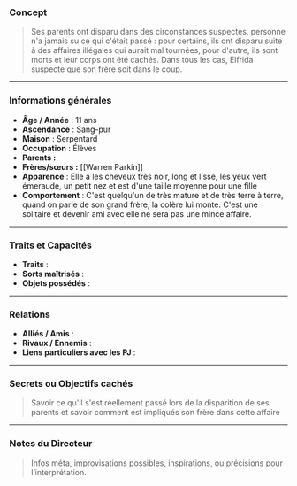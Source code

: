 ### Concept
> Ses parents ont disparu dans des circonstances suspectes, personne n'a jamais su ce qui c'était passé : pour certains, ils ont disparu suite à des affaires illégales qui aurait mal tournées, pour d'autre, ils sont morts et leur corps ont été cachés. Dans tous les cas, Elfrida suspecte que son frère soit dans le coup.

---

### Informations générales
- **Âge / Année** : 11 ans
- **Ascendance** : Sang-pur
- **Maison** : Serpentard
- **Occupation** : Élèves
- **Parents :**
- **Frères/sœurs :** [[Warren Parkin]]
- **Apparence** : Elle a les cheveux très noir, long et lisse, les yeux vert émeraude, un petit nez et est d'une taille moyenne pour une fille
- **Comportement** : C'est quelqu'un de très mature et de très terre à terre, quand on parle de son grand frère, la colère lui monte. C'est une solitaire et devenir ami avec elle ne sera pas une mince affaire. 
---

### Traits et Capacités
- **Traits** :
- **Sorts maîtrisés** : 
- **Objets possédés** : 

---

### Relations
- **Alliés / Amis** : 
- **Rivaux / Ennemis** : 
- **Liens particuliers avec les PJ** : 

---

### Secrets ou Objectifs cachés
> Savoir ce qu'il s'est réellement passé lors de la disparition de ses parents et savoir comment est impliqués son frère dans cette affaire

---

### Notes du Directeur
> Infos méta, improvisations possibles, inspirations, ou précisions pour l’interprétation.


